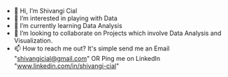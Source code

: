- 👋 Hi, I’m Shivangi Cial
- 👀 I’m interested in playing with Data
- 🌱 I’m currently learning Data Analysis
- 💞️ I’m looking to collaborate on Projects which involve Data Analysis and Visualization.
- 📫 How to reach me out? It's simple send me an Email "shivangicial@gmail.com" OR Ping me on LinkedIn "www.linkedin.com/in/shivangi-cial"

<!---
shivangi94/shivangi94 is a ✨ special ✨ repository because its `README.md` (this file) appears on your GitHub profile.
You can click the Preview link to take a look at your changes.
--->
